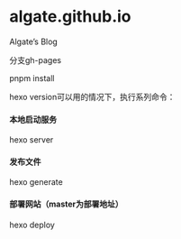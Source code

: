 # algate.github.io
Algate’s Blog

分支gh-pages

pnpm install

hexo version可以用的情况下，执行系列命令：

#### 本地启动服务
hexo server

#### 发布文件
hexo generate

#### 部署网站（master为部署地址）
hexo deploy

